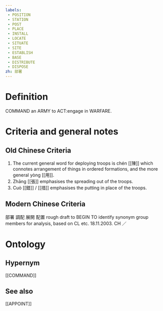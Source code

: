 ```yaml
---
labels: 
 - POSITION
 - STATION
 - POST
 - PLACE
 - INSTALL
 - LOCATE
 - SITUATE
 - SITE
 - ESTABLISH
 - BASE
 - DISTRIBUTE
 - DISPOSE
zh: 部署
---
```


# Definition
COMMAND an ARMY to ACT:engage in WARFARE.
# Criteria and general notes
## Old Chinese Criteria
1. The current general word for deploying troops is chén [[陳]] which connotes arrangement of things in ordered formations, and the more general yòng [[用]].
2. Zhāng [[張]] emphasises the spreading out of the troops.
3. Cuò [[錯]] / [[措]] emphasises the putting in place of the troops.
## Modern Chinese Criteria
部署
調配
展開
配置
rough draft to BEGIN TO identify synonym group members for analysis, based on CL etc. 18.11.2003. CH ／
# Ontology

## Hypernym
[[COMMAND]]
## See also
[[APPOINT]]